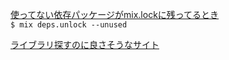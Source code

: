 [使ってない依存パッケージがmix.lockに残ってるとき](https://joe-noh.hatenablog.com/entry/2018/02/25/165317)  
`$ mix deps.unlock --unused`

[ライブラリ探すのに良さそうなサイト](https://libs.garden/elixir/search?q=redis+session)
